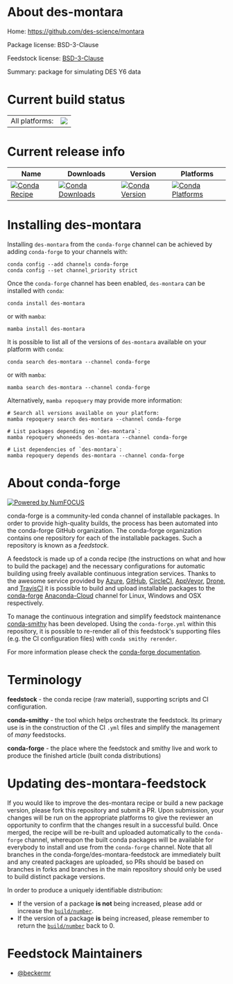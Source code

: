 About des-montara
=================

Home: https://github.com/des-science/montara

Package license: BSD-3-Clause

Feedstock license: [BSD-3-Clause](https://github.com/conda-forge/des-montara-feedstock/blob/main/LICENSE.txt)

Summary: package for simulating DES Y6 data

Current build status
====================


<table><tr><td>All platforms:</td>
    <td>
      <a href="https://dev.azure.com/conda-forge/feedstock-builds/_build/latest?definitionId=18724&branchName=main">
        <img src="https://dev.azure.com/conda-forge/feedstock-builds/_apis/build/status/des-montara-feedstock?branchName=main">
      </a>
    </td>
  </tr>
</table>

Current release info
====================

| Name | Downloads | Version | Platforms |
| --- | --- | --- | --- |
| [![Conda Recipe](https://img.shields.io/badge/recipe-des--montara-green.svg)](https://anaconda.org/conda-forge/des-montara) | [![Conda Downloads](https://img.shields.io/conda/dn/conda-forge/des-montara.svg)](https://anaconda.org/conda-forge/des-montara) | [![Conda Version](https://img.shields.io/conda/vn/conda-forge/des-montara.svg)](https://anaconda.org/conda-forge/des-montara) | [![Conda Platforms](https://img.shields.io/conda/pn/conda-forge/des-montara.svg)](https://anaconda.org/conda-forge/des-montara) |

Installing des-montara
======================

Installing `des-montara` from the `conda-forge` channel can be achieved by adding `conda-forge` to your channels with:

```
conda config --add channels conda-forge
conda config --set channel_priority strict
```

Once the `conda-forge` channel has been enabled, `des-montara` can be installed with `conda`:

```
conda install des-montara
```

or with `mamba`:

```
mamba install des-montara
```

It is possible to list all of the versions of `des-montara` available on your platform with `conda`:

```
conda search des-montara --channel conda-forge
```

or with `mamba`:

```
mamba search des-montara --channel conda-forge
```

Alternatively, `mamba repoquery` may provide more information:

```
# Search all versions available on your platform:
mamba repoquery search des-montara --channel conda-forge

# List packages depending on `des-montara`:
mamba repoquery whoneeds des-montara --channel conda-forge

# List dependencies of `des-montara`:
mamba repoquery depends des-montara --channel conda-forge
```


About conda-forge
=================

[![Powered by
NumFOCUS](https://img.shields.io/badge/powered%20by-NumFOCUS-orange.svg?style=flat&colorA=E1523D&colorB=007D8A)](https://numfocus.org)

conda-forge is a community-led conda channel of installable packages.
In order to provide high-quality builds, the process has been automated into the
conda-forge GitHub organization. The conda-forge organization contains one repository
for each of the installable packages. Such a repository is known as a *feedstock*.

A feedstock is made up of a conda recipe (the instructions on what and how to build
the package) and the necessary configurations for automatic building using freely
available continuous integration services. Thanks to the awesome service provided by
[Azure](https://azure.microsoft.com/en-us/services/devops/), [GitHub](https://github.com/),
[CircleCI](https://circleci.com/), [AppVeyor](https://www.appveyor.com/),
[Drone](https://cloud.drone.io/welcome), and [TravisCI](https://travis-ci.com/)
it is possible to build and upload installable packages to the
[conda-forge](https://anaconda.org/conda-forge) [Anaconda-Cloud](https://anaconda.org/)
channel for Linux, Windows and OSX respectively.

To manage the continuous integration and simplify feedstock maintenance
[conda-smithy](https://github.com/conda-forge/conda-smithy) has been developed.
Using the ``conda-forge.yml`` within this repository, it is possible to re-render all of
this feedstock's supporting files (e.g. the CI configuration files) with ``conda smithy rerender``.

For more information please check the [conda-forge documentation](https://conda-forge.org/docs/).

Terminology
===========

**feedstock** - the conda recipe (raw material), supporting scripts and CI configuration.

**conda-smithy** - the tool which helps orchestrate the feedstock.
                   Its primary use is in the construction of the CI ``.yml`` files
                   and simplify the management of *many* feedstocks.

**conda-forge** - the place where the feedstock and smithy live and work to
                  produce the finished article (built conda distributions)


Updating des-montara-feedstock
==============================

If you would like to improve the des-montara recipe or build a new
package version, please fork this repository and submit a PR. Upon submission,
your changes will be run on the appropriate platforms to give the reviewer an
opportunity to confirm that the changes result in a successful build. Once
merged, the recipe will be re-built and uploaded automatically to the
`conda-forge` channel, whereupon the built conda packages will be available for
everybody to install and use from the `conda-forge` channel.
Note that all branches in the conda-forge/des-montara-feedstock are
immediately built and any created packages are uploaded, so PRs should be based
on branches in forks and branches in the main repository should only be used to
build distinct package versions.

In order to produce a uniquely identifiable distribution:
 * If the version of a package **is not** being increased, please add or increase
   the [``build/number``](https://docs.conda.io/projects/conda-build/en/latest/resources/define-metadata.html#build-number-and-string).
 * If the version of a package **is** being increased, please remember to return
   the [``build/number``](https://docs.conda.io/projects/conda-build/en/latest/resources/define-metadata.html#build-number-and-string)
   back to 0.

Feedstock Maintainers
=====================

* [@beckermr](https://github.com/beckermr/)

